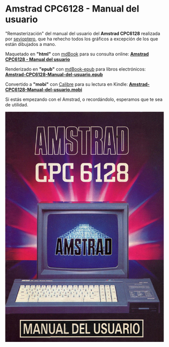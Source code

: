 # Amstrad CPC6128 - Manual del usuario

"Remasterización" del manual del usuario del **Amstrad CPC6128** realizada por [sevioptero](https://github.com/sevioptero), que ha rehecho todos los gráficos a excepción de los que están dibujados a mano.

Maquetado en **"html"** con [mdBook](https://github.com/rust-lang/mdBook) para su consulta online: [**Amstrad CPC6128 - Manual del usuario**](https://latchdevel.github.io/Amstrad-CPC6128-Manual-del-Usuario/)

Renderizado en **"epub"** con [mdBook-epub](https://github.com/Michael-F-Bryan/mdbook-epub) para libros electrónicos: [**Amstrad-CPC6128-Manual-del-usuario.epub**](https://raw.githubusercontent.com/latchdevel/Amstrad-CPC6128-Manual-del-Usuario/main/Amstrad-CPC6128-Manual-del-Usuario.epub)

Convertido a **"mobi"** con [Calibre](https://calibre-ebook.com/) para su lectura en Kindle: [**Amstrad-CPC6128-Manual-del-usuario.mobi**](https://raw.githubusercontent.com/latchdevel/Amstrad-CPC6128-Manual-del-Usuario/main/Amstrad-CPC6128-Manual-del-Usuario.mobi)

Si estás empezando con el Amstrad, o recordándolo, esperamos que te sea de utilidad.

[![Amstrad CPC6128 - Manual del usuario](src/png/portada.jpg)](https://latchdevel.github.io/Amstrad-CPC6128-Manual-del-Usuario/)

